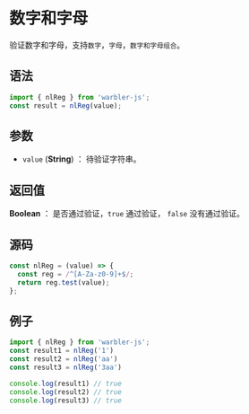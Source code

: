<!--
 * @Author: 一尾流莺
 * @Description:数字和字母
 * @Date: 2021-09-13 18:18:23
 * @LastEditTime: 2021-10-14 09:31:25
 * @FilePath: \warblerjs-guide\docs\guide\form\nlReg.md
-->

# 数字和字母

验证数字和字母，支持`数字`，`字母`，`数字和字母组合`。

## 语法

```js
import { nlReg } from 'warbler-js';
const result = nlReg(value);
```

## 参数

- `value` (**String**) ： 待验证字符串。

## 返回值

**Boolean** ： 是否通过验证，`true` 通过验证， `false` 没有通过验证。

## 源码

```js
const nlReg = (value) => {
  const reg = /^[A-Za-z0-9]+$/;
  return reg.test(value);
};
```

## 例子

```js
import { nlReg } from 'warbler-js';
const result1 = nlReg('1')
const result2 = nlReg('aa')
const result3 = nlReg('3aa')

console.log(result1) // true
console.log(result2) // true
console.log(result3) // true
```
